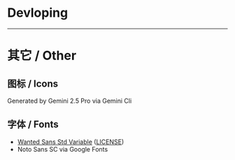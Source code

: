 # Devloping

---

# 其它 / Other

## 图标 / Icons

Generated by Gemini 2.5 Pro via Gemini Cli

## 字体 / Fonts

- [Wanted Sans Std Variable](https://github.com/wanteddev/wanted-sans) ([LICENSE](./src/assets/OFL.txt))
- Noto Sans SC via Google Fonts